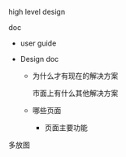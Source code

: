 high level design

doc

- user guide

- Design doc

  - 为什么才有现在的解决方案

    市面上有什么其他解决方案

  - 哪些页面

    - 页面主要功能

多放图

